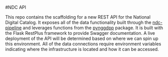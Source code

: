 #NDC API

This repo contains the scaffolding for a new REST API for the National Digital Catalog. It exposes all of the data functionality built through the [ndc-pipeline](https://github.com/nggdpp/ndc-pipeline) and leverages functions from the [pynggdpp](https://github.com/nggdpp/pynggdpp) package. It is built with the Flask RestPlus framework to provide Swagger documentation. A live deployment of the API will be determined based on where we can spin up this environment. All of the data connections require environment variables indicating where the infrastructure is located and how it can be accessed.